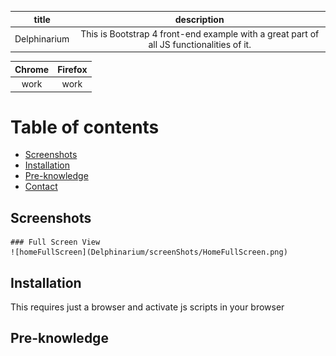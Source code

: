 


|title| description|
|:-:|:-:|
|Delphinarium|This is Bootstrap 4 front-end example with a great part of all JS functionalities of it.|


|Chrome|Firefox|
|:-:|:-:|
|work|work|

# Table of contents
* [Screenshots](#screenshots)
* [Installation](#installation)
* [Pre-knowledge](#pre-knowledge)
* [Contact](#contact)

## <a id="screenshots"></a>Screenshots 

	### Full Screen View
	![homeFullScreen](Delphinarium/screenShots/HomeFullScreen.png)

## Installation
This requires just a browser and activate js scripts in your browser

## Pre-knowledge


